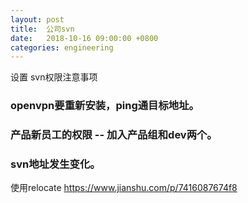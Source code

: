 ```yaml
---
layout: post
title:  公司svn
date:   2018-10-16 09:00:00 +0800
categories: engineering
---
```

设置 svn权限注意事项
### openvpn要重新安装，ping通目标地址。

### 产品新员工的权限 -- 加入产品组和dev两个。

### svn地址发生变化。
使用relocate
https://www.jianshu.com/p/7416087674f8
